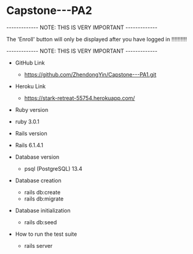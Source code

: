# Capstone---PA2
------------- NOTE: THIS IS VERY IMPORTANT -------------

The 'Enroll' button will only be displayed after you have logged in !!!!!!!!!!

------------- NOTE: THIS IS VERY IMPORTANT -------------



* GitHub Link

  - https://github.com/ZhendongYin/Capstone---PA1.git

* Heroku Link

  - https://stark-retreat-55754.herokuapp.com/

* Ruby version 

 - ruby 3.0.1

* Rails version 

 - Rails 6.1.4.1

* Database version

  - psql (PostgreSQL) 13.4

* Database creation

  - rails db:create
  - rails db:migrate

* Database initialization

  - rails db:seed

* How to run the test suite

  -  rails server

